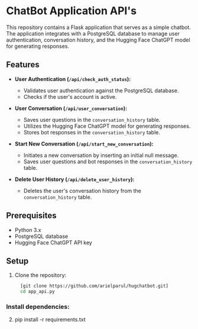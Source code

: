 # ChatBot Application API's

This repository contains a Flask application that serves as a simple chatbot. The application integrates with a PostgreSQL database to manage user authentication, conversation history, and the Hugging Face ChatGPT model for generating responses.

## Features

- **User Authentication (`/api/check_auth_status`):**
  - Validates user authentication against the PostgreSQL database.
  - Checks if the user's account is active.

- **User Conversation (`/api/user_conversation`):**
  - Saves user questions in the `conversation_history` table.
  - Utilizes the Hugging Face ChatGPT model for generating responses.
  - Stores bot responses in the `conversation_history` table.

- **Start New Conversation (`/api/start_new_conversation`):**
  - Initiates a new conversation by inserting an initial null message.
  - Saves user questions and bot responses in the `conversation_history` table.

- **Delete User History (`/api/delete_user_history`):**
  - Deletes the user's conversation history from the `conversation_history` table.

## Prerequisites

- Python 3.x
- PostgreSQL database
- Hugging Face ChatGPT API key

## Setup

1. Clone the repository:

   ```bash
     [git clone https://github.com/arielparul/hugchatbot.git]
     cd app_api.py


### Install dependencies:

2. pip install -r requirements.txt


